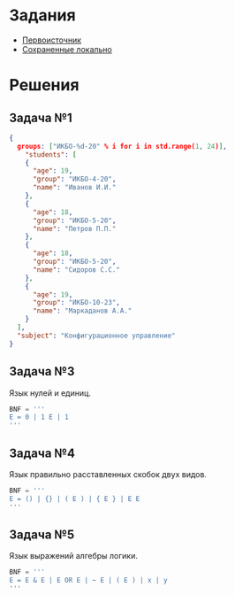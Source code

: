 # Задания
* [Первоисточник](https://github.com/true-grue/kisscm/blob/main/pract/pract3.md)
* [Сохраненные локально](https://github.com/Antoha336/Configuration-management-MIREA-semester-3/blob/main/Practices/Practice%20%E2%84%963/tasks.md)

# Решения
## Задача №1
```json
{
  groups: ["ИКБО-%d-20" % i for i in std.range(1, 24)],
    "students": [
    {
      "age": 19,
      "group": "ИКБО-4-20",
      "name": "Иванов И.И."
    },
    {
      "age": 18,
      "group": "ИКБО-5-20",
      "name": "Петров П.П."
    },
    {
      "age": 18,
      "group": "ИКБО-5-20",
      "name": "Сидоров С.С."
    },
    {
      "age": 19,
      "group": "ИКБО-10-23",
      "name": "Маркаданов А.А."
    }
  ],
  "subject": "Конфигурационное управление"
}
```

## Задача №3
Язык нулей и единиц.
```python
BNF = '''
E = 0 | 1 E | 1
'''
```

## Задача №4
Язык правильно расставленных скобок двух видов.
```python
BNF = '''
E = () | {} | ( E ) | { E } | E E
'''
```

## Задача №5
Язык выражений алгебры логики.
```python
BNF = '''
E = E & E | E OR E | ~ E | ( E ) | x | y
'''
```